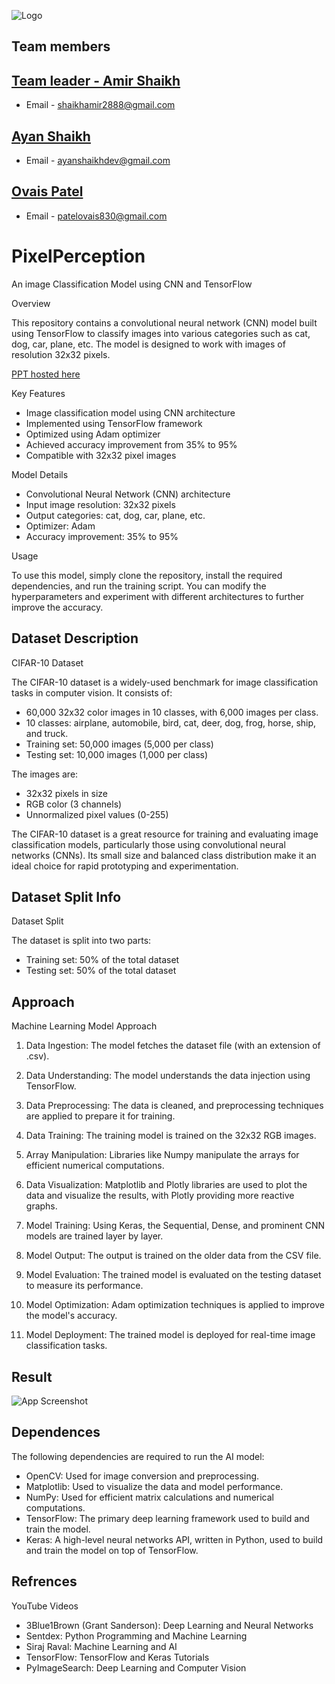 
![Logo](https://dev-to-uploads.s3.amazonaws.com/uploads/articles/th5xamgrr6se0x5ro4g6.png)


## Team members


**[Team leader - Amir Shaikh](https://github.com/amir-200)**
-
- Email - shaikhamir2888@gmail.com

**[Ayan Shaikh](https://github.com/ayan4955G/)**
-
- Email - ayanshaikhdev@gmail.com

**[Ovais Patel](https://www.github.com/octokatherine)**
-
- Email - patelovais830@gmail.com 


# PixelPerception

An image Classification Model using CNN and TensorFlow

Overview

This repository contains a convolutional neural network (CNN) model built using TensorFlow to classify images into various categories such as cat, dog, car, plane, etc. The model is designed to work with images of resolution 32x32 pixels.

[PPT hosted here](https://uppermoonobjectclassification.my.canva.site/)

Key Features

- Image classification model using CNN architecture
- Implemented using TensorFlow framework
- Optimized using Adam optimizer
- Achieved accuracy improvement from 35% to 95%
- Compatible with 32x32 pixel images

Model Details

- Convolutional Neural Network (CNN) architecture
- Input image resolution: 32x32 pixels
- Output categories: cat, dog, car, plane, etc.
- Optimizer: Adam
- Accuracy improvement: 35% to 95%

Usage

To use this model, simply clone the repository, install the required dependencies, and run the training script. You can modify the hyperparameters and experiment with different architectures to further improve the accuracy.

## Dataset Description

CIFAR-10 Dataset

The CIFAR-10 dataset is a widely-used benchmark for image classification tasks in computer vision. It consists of:

- 60,000 32x32 color images in 10 classes, with 6,000 images per class.
- 10 classes: airplane, automobile, bird, cat, deer, dog, frog, horse, ship, and truck.
- Training set: 50,000 images (5,000 per class)
- Testing set: 10,000 images (1,000 per class)

The images are:

- 32x32 pixels in size
- RGB color (3 channels)
- Unnormalized pixel values (0-255)

The CIFAR-10 dataset is a great resource for training and evaluating image classification models, particularly those using convolutional neural networks (CNNs). Its small size and balanced class distribution make it an ideal choice for rapid prototyping and experimentation.


## Dataset Split Info

Dataset Split

The dataset is split into two parts:

- Training set: 50% of the total dataset
- Testing set: 50% of the total dataset

## Approach

Machine Learning Model Approach

1. Data Ingestion: The model fetches the dataset file (with an extension of .csv).

2. Data Understanding: The model understands the data injection using TensorFlow.

3. Data Preprocessing: The data is cleaned, and preprocessing techniques are applied to prepare it for training.

4. Data Training: The training model is trained on the 32x32 RGB images.

5. Array Manipulation: Libraries like Numpy manipulate the arrays for efficient numerical computations.

6. Data Visualization: Matplotlib and Plotly libraries are used to plot the data and visualize the results, with Plotly providing more reactive graphs.

7. Model Training: Using Keras, the Sequential, Dense, and prominent CNN models are trained layer by layer.

8. Model Output: The output is trained on the older data from the CSV file.

9. Model Evaluation: The trained model is evaluated on the testing dataset to measure its performance.

10. Model Optimization: Adam optimization techniques is applied to improve the model's accuracy.

11. Model Deployment: The trained model is deployed for real-time image classification tasks.
## Result
![App Screenshot](https://via.placeholder.com/468x300?text=App+Screenshot+Here)

## Dependences

The following dependencies are required to run the AI model:

- OpenCV: Used for image conversion and preprocessing.
- Matplotlib: Used to visualize the data and model performance.
- NumPy: Used for efficient matrix calculations and numerical computations.
- TensorFlow: The primary deep learning framework used to build and train the model.
- Keras: A high-level neural networks API, written in Python, used to build and train the model on top of TensorFlow.

## Refrences

YouTube Videos

- 3Blue1Brown (Grant Sanderson): Deep Learning and Neural Networks
- Sentdex: Python Programming and Machine Learning
- Siraj Raval: Machine Learning and AI
- TensorFlow: TensorFlow and Keras Tutorials
- PyImageSearch: Deep Learning and Computer Vision
